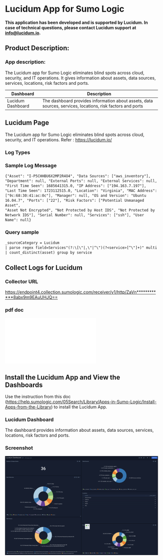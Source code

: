 # Lucidum App for Sumo Logic

**This application has been developed and is supported by Lucidum. In case of technical questions, please contact Lucidum support at info@lucidum.io.**

## Product Description: 
### App description: 
The Lucidum app for Sumo Logic eliminates blind spots across cloud, security, and IT operations. It gives information about assets, data sources, services, locations, risk factors and ports. 


| **Dashboard** | **Description** |
| --- | --- |
| Lucidum Dashboard | The dashboard provides information about assets, data sources, services, locations, risk factors and ports |

## Lucidum Page

The Lucidum app for Sumo Logic eliminates blind spots across cloud, security, and IT operations. Refer : https://lucidum.io/

### Log Types 

### Sample Log Message
```
{"Asset": "I-P5CHHBU6X2MP2R4O4", "Data Sources": ["aws_inventory"], "Department": null, "External Ports": null, "External Services": null, "First Time Seen": 1685641315.0, "IP Address": ["194.163.7.197"], 
"Last Time Seen": 1723112515.0, "Location": "Virginia", "MAC Address": ["9c:68:30:41:ac:0c"], "Manager": null, "OS and Version": "Ubuntu 16.04.7", "Ports": ["22"], "Risk Factors": ["Potential Unmanaged Asset", 
"Asset Not Encrypted", "Not Protected by Host IDS", "Not Protected by Network IDS"], "Serial Number": null, "Services": ["ssh"], "User Name": null}
```
### Query sample 
```
_sourceCategory = Lucidum 
| parse regex field=Services"(?:\[\"|,\"|^\")(?<service>[^\"]+)" multi 
| count_distinct(asset) group by service

```
## Collect Logs for Lucidum

### Collector URL
https://endpoint4.collection.sumologic.com/receiver/v1/http/ZaVn************8abx9m9EAuUHJQ==

### pdf doc
![Alt text](resources/how-to.pdf?raw=true)


## Install the Lucidum App and View the Dashboards
Use the instruction from this doc (https://help.sumologic.com/05Search/Library/Apps-in-Sumo-Logic/Install-Apps-from-the-Library) to install the Lucidum App.

### Lucidum Dashboard
The dashboard provides information about assets, data sources, services, locations, risk factors and ports.

### Screenshot
![Alt text](resources/screenshots/Lucidum_Dashboard.png?raw=true)
